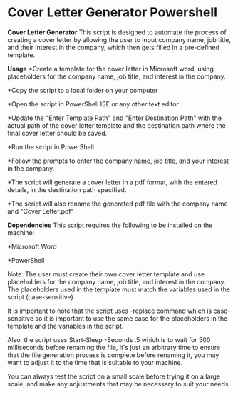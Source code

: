 # Cover Letter Generator Powershell

**Cover Letter Generator**
This script is designed to automate the process of creating a cover letter by allowing the user to input company name, job title, and their interest in the company, which then gets filled in a pre-defined template.

**Usage**
*Create a template for the cover letter in Microsoft word, using placeholders for the company name, job title, and interest in the company.

*Copy the script to a local folder on your computer

*Open the script in PowerShell ISE or any other text editor

*Update the "Enter Template Path" and "Enter Destination Path" with the actual path of the cover letter template and the destination path where the final cover letter should be saved.

*Run the script in PowerShell

*Follow the prompts to enter the company name, job title, and your interest in the company.

*The script will generate a cover letter in a pdf format, with the entered details, in the destination path specified.

*The script will also rename the generated pdf file with the company name and "Cover Letter.pdf"

**Dependencies**
This script requires the following to be installed on the machine:

*Microsoft Word

*PowerShell

Note: The user must create their own cover letter template and use placeholders for the company name, job title, and interest in the company. The placeholders used in the template must match the variables used in the script (case-sensitive).

It is important to note that the script uses -replace command which is case-sensitive so it is important to use the same case for the placeholders in the template and the variables in the script.

Also, the script uses Start-Sleep -Seconds .5 which is to wait for 500 milliseconds before renaming the file, it's just an arbitrary time to ensure that the file generation process is complete before renaming it, you may want to adjust it to the time that is suitable to your machine.

You can always test the script on a small scale before trying it on a large scale, and make any adjustments that may be necessary to suit your needs.
